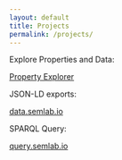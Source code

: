 ```yaml
---
layout: default
title: Projects
permalink: /projects/
---
```

Explore Properties and Data:

[Property Explorer](https://semlab.io/property-explorer/)



JSON-LD exports:

[data.semlab.io](https://data.semlab.io)



SPARQL Query:

[query.semlab.io](https://query.semlab.io/)
